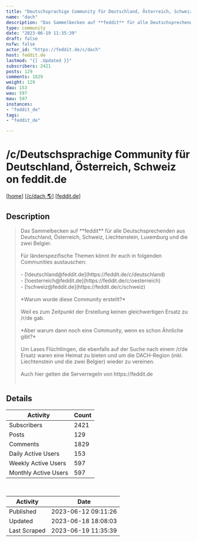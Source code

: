 ```yaml
---
title: "Deutschsprachige Community für Deutschland, Österreich, Schweiz" 
name: "dach"
description: "Das Sammelbecken auf **feddit** für alle Deutschsprechenden aus Deutschland, Österreich, Schweiz, Liechtenstein, Luxemburg und die zwei Belgier.Für länderspezifische Themen könnt ihr euch in folgenden Communities austauschen:- [!deutschland@feddit.de](https://feddit.de/c/deutschland) - [!oesterreich@feddit.de](https://feddit.de/c/oesterreich)- [!schweiz@feddit.de](https://feddit.de/c/schweiz) *Warum wurde diese Community erstellt?*Weil es zum Zeitpunkt der Erstellung keinen gleichwertigen Ersatz zu /r/de gab.*Aber warum dann noch eine Community, wenn es schon Ähnliche gibt?*Um Lases Flüchtlingen, die ebenfalls auf der Suche nach einem /r/de Ersatz waren eine Heimat zu bieten und um die DACH-Region (inkl. Liechtenstein und die zwei Belgier) wieder zu vereinen.Auch hier gelten die Serverregeln von https://feddit.de"
type: community
date: "2023-06-19 11:35:39"
draft: false
nsfw: false
actor_id: "https://feddit.de/c/dach"
host: feddit.de
lastmod: "{[ .Updated }}"
subscribers: 2421
posts: 129
comments: 1829
weight: 129
dau: 153
wau: 597
mau: 597
instances:
- "feddit_de"
tags: 
- "feddit_de"

---
```


# /c/Deutschsprachige Community für Deutschland, Österreich, Schweiz on feddit.de

[[home](/)]
[[/c/dach 🌎](https://feddit.de/c/dach)]
[[feddit.de](/instances/feddit_de)]


## Description 

<blockquote class="description">
Das Sammelbecken auf **feddit** für alle Deutschsprechenden aus Deutschland, Österreich, Schweiz, Liechtenstein, Luxemburg und die zwei Belgier.<br><br>Für länderspezifische Themen könnt ihr euch in folgenden Communities austauschen:<br><br>- [!deutschland@feddit.de](https://feddit.de/c/deutschland) <br>- [!oesterreich@feddit.de](https://feddit.de/c/oesterreich)<br>- [!schweiz@feddit.de](https://feddit.de/c/schweiz) <br><br>*Warum wurde diese Community erstellt?*<br><br>Weil es zum Zeitpunkt der Erstellung keinen gleichwertigen Ersatz zu /r/de gab.<br><br>*Aber warum dann noch eine Community, wenn es schon Ähnliche gibt?*<br><br>Um Lases Flüchtlingen, die ebenfalls auf der Suche nach einem /r/de Ersatz waren eine Heimat zu bieten und um die DACH-Region (inkl. Liechtenstein und die zwei Belgier) wieder zu vereinen.<br><br>Auch hier gelten die Serverregeln von https://feddit.de<br><br>
</blockquote>


## Details

| Activity | Count  |
|----------------------|---|
| Subscribers          | 2421 |
| Posts                | 129  |
| Comments             | 1829  |
| Daily Active Users   | 153  |
| Weekly Active Users  | 597  |
| Monthly Active Users | 597  |

<br>

| Activity | Date |
|----------------------|---|
| Published            | 2023-06-12 09:11:26 |
| Updated              | 2023-06-18 18:08:03 |
| Last Scraped         | 2023-06-19 11:35:39 |
